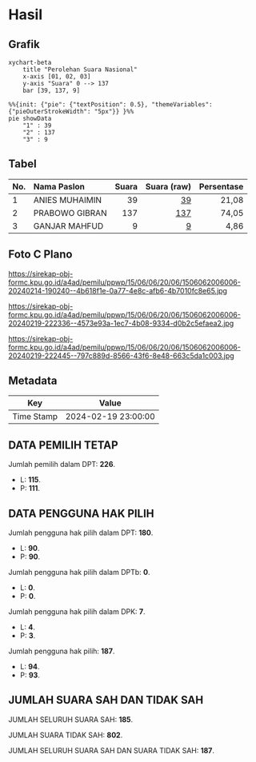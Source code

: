 # Hasil

## Grafik

```mermaid
xychart-beta
    title "Perolehan Suara Nasional"
    x-axis [01, 02, 03]
    y-axis "Suara" 0 --> 137
    bar [39, 137, 9]
```

```mermaid
%%{init: {"pie": {"textPosition": 0.5}, "themeVariables": {"pieOuterStrokeWidth": "5px"}} }%%
pie showData
    "1" : 39
    "2" : 137
    "3" : 9
```

## Tabel

| No. | Nama Paslon    | Suara | Suara (raw) | Persentase |
|:--- |:-------------- | -----:| -----------:| ----------:|
| 1   | ANIES MUHAIMIN | 39    | [39][p-1]   | 21,08      |
| 2   | PRABOWO GIBRAN | 137   | [137][p-2]  | 74,05      |
| 3   | GANJAR MAHFUD  | 9     | [9][p-3]    | 4,86       |


[p-1]: https://github.com/gigit-pemilu/pemilu-2024/blob/main/pilpres/hitung-suara/sub/15-jambi/sub/06-tanjung-jabung-barat/sub/06-tebing-tinggi/sub/2006-teluk-pengkah/sub/006-tps/sub/paslon-1.txt
[p-2]: https://github.com/gigit-pemilu/pemilu-2024/blob/main/pilpres/hitung-suara/sub/15-jambi/sub/06-tanjung-jabung-barat/sub/06-tebing-tinggi/sub/2006-teluk-pengkah/sub/006-tps/sub/paslon-2.txt
[p-3]: https://github.com/gigit-pemilu/pemilu-2024/blob/main/pilpres/hitung-suara/sub/15-jambi/sub/06-tanjung-jabung-barat/sub/06-tebing-tinggi/sub/2006-teluk-pengkah/sub/006-tps/sub/paslon-3.txt

## Foto C Plano

https://sirekap-obj-formc.kpu.go.id/a4ad/pemilu/ppwp/15/06/06/20/06/1506062006006-20240214-190240--4b618f1e-0a77-4e8c-afb6-4b7010fc8e65.jpg

https://sirekap-obj-formc.kpu.go.id/a4ad/pemilu/ppwp/15/06/06/20/06/1506062006006-20240219-222336--4573e93a-1ec7-4b08-9334-d0b2c5efaea2.jpg

https://sirekap-obj-formc.kpu.go.id/a4ad/pemilu/ppwp/15/06/06/20/06/1506062006006-20240219-222445--797c889d-8566-43f6-8e48-663c5da1c003.jpg


## Metadata

| Key        | Value               |
| ---------- | ------------------- |
| Time Stamp | 2024-02-19 23:00:00 |


## DATA PEMILIH TETAP

Jumlah pemilih dalam DPT: **226**.
 * L: **115**.
 * P: **111**.

## DATA PENGGUNA HAK PILIH

Jumlah pengguna hak pilih dalam DPT: **180**.
 * L: **90**.
 * P: **90**.

Jumlah pengguna hak pilih dalam DPTb: **0**.
 * L: **0**.
 * P: **0**.

Jumlah pengguna hak pilih dalam DPK: **7**.
 * L: **4**.
 * P: **3**.

Jumlah pengguna hak pilih: **187**.
 * L: **94**.
 * P: **93**.

## JUMLAH SUARA SAH DAN TIDAK SAH

JUMLAH SELURUH SUARA SAH: **185**.

JUMLAH SUARA TIDAK SAH: **802**.

JUMLAH SELURUH SUARA SAH DAN SUARA TIDAK SAH: **187**.


